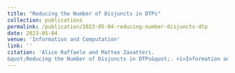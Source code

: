 ```yaml
---
title: "Reducing the Number of Disjuncts in DTPs"
collection: publications
permalink: /publication/2023-05-04-reducing-number-disjuncts-dtp
date: 2023-05-04
venue: 'Information and Computation'
link: ''
citation: 'Alice Raffaele and Matteo Zavatteri.
&quot;Reducing the Number of Disjuncts in DTPs&quot;. <i>Information and Computation</i>, 2023. To appear.'
---
```

